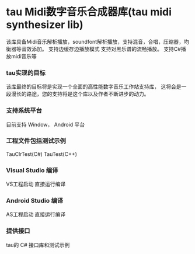 # tau Midi数字音乐合成器库(tau midi synthesizer lib)
该库具备Midi音乐解析播放，soundfont解析播放，支持混音，合唱，压缩器，均衡器等音效添加。
支持边缓存边播放模式
支持对黑乐谱的流畅播放。
支持C#播放midi音乐等

### tau实现的目标
该库最终的目标将是实现一个全面的高性能数字音乐工作站支持库，
这将会是一段漫长的路途，您的支持将是这个库以及作者不断进步的动力。

### 支持系统平台
目前支持
   Window， 
   Android 平台
   
### 工程文件包括测试示例
TauClrTest(C#)
TauTest(C++)

### Visual Studio 编译
VS工程启动 直接运行编译

### Android Studio 编译
AS工程启动 直接运行编译


### 提供接口
tau的 C# 接口库和测试示例

